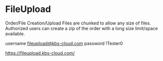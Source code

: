 # FileUpload
Order/File Creation/Upload
Files are chunked to allow any size of files.
Authorized users can create a zip of the order with a long size limit/space available.

username fileupload@kbs-cloud.com
password !Tester0

https://fileupload.kbs-cloud.com/

